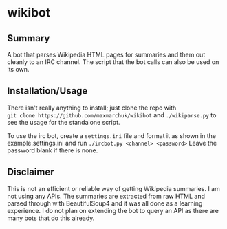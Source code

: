 wikibot
=========

Summary
--------
A bot that parses Wikipedia HTML pages for summaries and them out cleanly to an IRC channel.
The script that the bot calls can also be used on its own.

Installation/Usage
--------
There isn't really anything to install; just clone the repo with  
`git clone https://github.com/maxmarchuk/wikibot`
and 
`./wikiparse.py`
to see the usage for the standalone script.

To use the irc bot, create a `settings.ini` file and format it as shown in the example.settings.ini and run
`./ircbot.py <channel> <password>`
Leave the password blank if there is none.

Disclaimer
--------
This is not an efficient or reliable way of getting Wikipedia summaries. I am not using any APIs.
The summaries are extracted from raw HTML and parsed through with BeautifulSoup4 and it was all done as a learning experience.
I do not plan on extending the bot to query an API as there are many bots that do this already.
